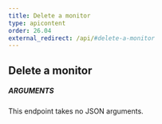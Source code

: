 ```yaml
---
title: Delete a monitor
type: apicontent
order: 26.04
external_redirect: /api/#delete-a-monitor
---
```


## Delete a monitor
##### ARGUMENTS

This endpoint takes no JSON arguments.
